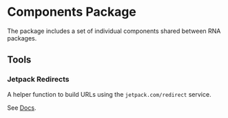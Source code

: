 # Components Package

The package includes a set of individual components shared between RNA packages.

## Tools

### Jetpack Redirects

A helper function to build URLs using the `jetpack.com/redirect` service.

See [Docs](tools/jp-redirect/README.md).

